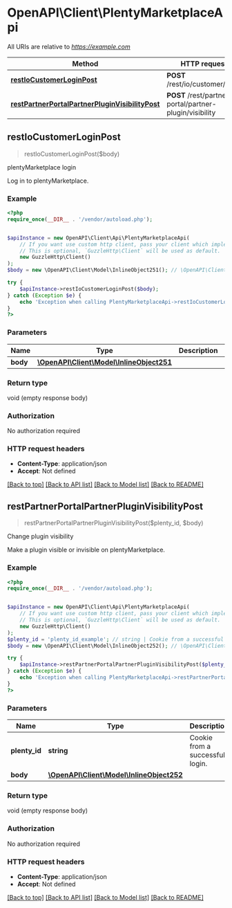 # OpenAPI\Client\PlentyMarketplaceApi

All URIs are relative to *https://example.com*

Method | HTTP request | Description
------------- | ------------- | -------------
[**restIoCustomerLoginPost**](PlentyMarketplaceApi.md#restIoCustomerLoginPost) | **POST** /rest/io/customer/login | plentyMarketplace login
[**restPartnerPortalPartnerPluginVisibilityPost**](PlentyMarketplaceApi.md#restPartnerPortalPartnerPluginVisibilityPost) | **POST** /rest/partner-portal/partner-plugin/visibility | Change plugin visibility



## restIoCustomerLoginPost

> restIoCustomerLoginPost($body)

plentyMarketplace login

Log in to plentyMarketplace.

### Example

```php
<?php
require_once(__DIR__ . '/vendor/autoload.php');


$apiInstance = new OpenAPI\Client\Api\PlentyMarketplaceApi(
    // If you want use custom http client, pass your client which implements `GuzzleHttp\ClientInterface`.
    // This is optional, `GuzzleHttp\Client` will be used as default.
    new GuzzleHttp\Client()
);
$body = new \OpenAPI\Client\Model\InlineObject251(); // \OpenAPI\Client\Model\InlineObject251 | 

try {
    $apiInstance->restIoCustomerLoginPost($body);
} catch (Exception $e) {
    echo 'Exception when calling PlentyMarketplaceApi->restIoCustomerLoginPost: ', $e->getMessage(), PHP_EOL;
}
?>
```

### Parameters


Name | Type | Description  | Notes
------------- | ------------- | ------------- | -------------
 **body** | [**\OpenAPI\Client\Model\InlineObject251**](../Model/InlineObject251.md)|  |

### Return type

void (empty response body)

### Authorization

No authorization required

### HTTP request headers

- **Content-Type**: application/json
- **Accept**: Not defined

[[Back to top]](#) [[Back to API list]](../../README.md#documentation-for-api-endpoints)
[[Back to Model list]](../../README.md#documentation-for-models)
[[Back to README]](../../README.md)


## restPartnerPortalPartnerPluginVisibilityPost

> restPartnerPortalPartnerPluginVisibilityPost($plenty_id, $body)

Change plugin visibility

Make a plugin visible or invisible on plentyMarketplace.

### Example

```php
<?php
require_once(__DIR__ . '/vendor/autoload.php');


$apiInstance = new OpenAPI\Client\Api\PlentyMarketplaceApi(
    // If you want use custom http client, pass your client which implements `GuzzleHttp\ClientInterface`.
    // This is optional, `GuzzleHttp\Client` will be used as default.
    new GuzzleHttp\Client()
);
$plenty_id = 'plenty_id_example'; // string | Cookie from a successful login.
$body = new \OpenAPI\Client\Model\InlineObject252(); // \OpenAPI\Client\Model\InlineObject252 | 

try {
    $apiInstance->restPartnerPortalPartnerPluginVisibilityPost($plenty_id, $body);
} catch (Exception $e) {
    echo 'Exception when calling PlentyMarketplaceApi->restPartnerPortalPartnerPluginVisibilityPost: ', $e->getMessage(), PHP_EOL;
}
?>
```

### Parameters


Name | Type | Description  | Notes
------------- | ------------- | ------------- | -------------
 **plenty_id** | **string**| Cookie from a successful login. |
 **body** | [**\OpenAPI\Client\Model\InlineObject252**](../Model/InlineObject252.md)|  |

### Return type

void (empty response body)

### Authorization

No authorization required

### HTTP request headers

- **Content-Type**: application/json
- **Accept**: Not defined

[[Back to top]](#) [[Back to API list]](../../README.md#documentation-for-api-endpoints)
[[Back to Model list]](../../README.md#documentation-for-models)
[[Back to README]](../../README.md)

